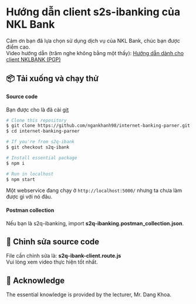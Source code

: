# Hướng dẫn client s2s-ibanking của NKL Bank
Cảm ơn bạn đã lựa chọn sử dụng dịch vụ của NKL Bank, chúc bạn được điểm cao.<br>
Video hướng dẫn (trăm nghe không bằng một thấy): [Hướng dẫn dành cho client NKLBANK (PGP)](https://youtu.be/lMOxCBtjNGM)
## 📦 Tải xuống và chạy thử
#### Source code

Bạn được cho là đã cài [git](https://git-scm.com/)

```bash
# Clone this repository
$ git clone https://github.com/ngankhanh98/internet-banking-parner.git
$ cd internet-banking-parner

# If you're from s2q-ibank
$ git checkout s2q-ibank

# Install essential package
$ npm i

# Run in localhost
$ npm start
```
Một webservice đang chạy ở `http://localhost:5000/` nhưng ta chưa làm được gì với nó đâu.

#### Postman collection
Nếu bạn là s2q-ibanking, import **s2q-ibanking.postman_collection.json**.

## 🎯 Chỉnh sửa source code
File cần chỉnh sửa là: **s2q-ibank-client.route.js**<br>
Vui lòng xem video thực hiện tốt nhất.

## 🙏 Acknowledge
The essential knowledge is provided by the lecturer, Mr. Dang Khoa.
